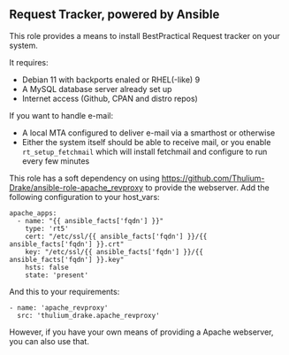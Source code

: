## Request Tracker, powered by Ansible
This role provides a means to install BestPractical Request tracker on your system.

It requires:

- Debian 11 with backports enaled or RHEL(-like) 9
- A MySQL database server already set up
- Internet access (Github, CPAN and distro repos)

If you want to handle e-mail:

- A local MTA configured to deliver e-mail via a smarthost or otherwise
- Either the system itself should be able to receive mail, or you enable ```rt_setup_fetchmail```
  which will install fetchmail and configure to run every few minutes

This role has a soft dependency on using https://github.com/Thulium-Drake/ansible-role-apache_revproxy to provide the webserver. Add the following configuration to your host_vars:

```
apache_apps:
  - name: "{{ ansible_facts['fqdn'] }}"
    type: 'rt5'
    cert: "/etc/ssl/{{ ansible_facts['fqdn'] }}/{{ ansible_facts['fqdn'] }}.crt"
    key: "/etc/ssl/{{ ansible_facts['fqdn'] }}/{{ ansible_facts['fqdn'] }}.key"
    hsts: false
    state: 'present'
```

And this to your requirements:

```
- name: 'apache_revproxy'
  src: 'thulium_drake.apache_revproxy'
```

However, if you have your own means of providing a Apache webserver, you can also use that.
